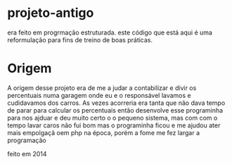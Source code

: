 # projeto-antigo

era feito em progrmação estruturada.
este código que está aqui é uma reformulação para fins de treino de boas práticas.

# Origem

A origem desse projeto era de me a judar a contabilizar e divir os percentuais numa
garagem onde eu e o responsável lavamos  e cudidavamos dos carros.
As vezes acorreria era tanta que não dava tempo de parar para calcular os percentuais então
desenvolve esse programinha para nos ajduar e deu muito certo o o pequeno sistema, mas com com o tempo lavar caros não fui bom
mas o programinha ficou e me ajudou ater mais empolgaçã oem php na época, porém a fome me fez largar a programação  


feito em 2014
